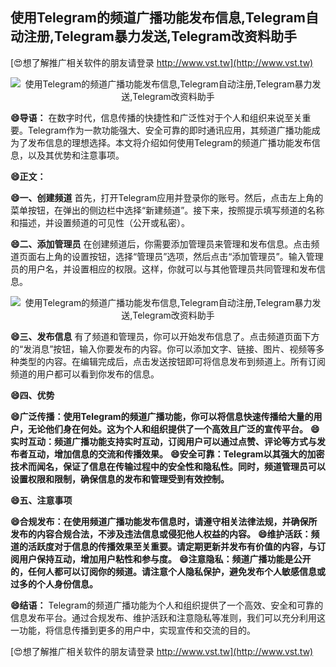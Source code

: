 ## **使用Telegram的频道广播功能发布信息,Telegram自动注册,Telegram暴力发送,Telegram改资料助手**

[😍想了解推广相关软件的朋友请登录 http://www.vst.tw](http://www.vst.tw)

 <center><img src="https://vst.tw/MP4/tuiguang/png/5.png" alt="使用Telegram的频道广播功能发布信息,Telegram自动注册,Telegram暴力发送,Telegram改资料助手"></center>

**😄导语：**
在数字时代，信息传播的快捷性和广泛性对于个人和组织来说至关重要。Telegram作为一款功能强大、安全可靠的即时通讯应用，其频道广播功能成为了发布信息的理想选择。本文将介绍如何使用Telegram的频道广播功能发布信息，以及其优势和注意事项。

**😄正文：**

**😄一、创建频道**
首先，打开Telegram应用并登录你的账号。然后，点击左上角的菜单按钮，在弹出的侧边栏中选择“新建频道”。接下来，按照提示填写频道的名称和描述，并设置频道的可见性（公开或私密）。

**😄二、添加管理员**
在创建频道后，你需要添加管理员来管理和发布信息。点击频道页面右上角的设置按钮，选择“管理员”选项，然后点击“添加管理员”。输入管理员的用户名，并设置相应的权限。这样，你就可以与其他管理员共同管理和发布信息。

 <center><img src="https://vst.tw/MP4/tuiguang/png/6.png" alt="使用Telegram的频道广播功能发布信息,Telegram自动注册,Telegram暴力发送,Telegram改资料助手"></center>

**😄三、发布信息**
有了频道和管理员，你可以开始发布信息了。点击频道页面下方的“发消息”按钮，输入你要发布的内容。你可以添加文字、链接、图片、视频等多种类型的内容。在编辑完成后，点击发送按钮即可将信息发布到频道上。所有订阅频道的用户都可以看到你发布的信息。

**😄四、优势**

**😄广泛传播：使用Telegram的频道广播功能，你可以将信息快速传播给大量的用户，无论他们身在何处。这为个人和组织提供了一个高效且广泛的宣传平台。**
**😄实时互动：频道广播功能支持实时互动，订阅用户可以通过点赞、评论等方式与发布者互动，增加信息的交流和传播效果。**
**😄安全可靠：Telegram以其强大的加密技术而闻名，保证了信息在传输过程中的安全性和隐私性。同时，频道管理员可以设置权限和限制，确保信息的发布和管理受到有效控制。**

**😄五、注意事项**

**😄合规发布：在使用频道广播功能发布信息时，请遵守相关法律法规，并确保所发布的内容合规合法，不涉及违法信息或侵犯他人权益的内容。**
**😄维护活跃：频道的活跃度对于信息的传播效果至关重要。请定期更新并发布有价值的内容，与订阅用户保持互动，增加用户粘性和参与度。**
**😄注意隐私：频道广播功能是公开的，任何人都可以订阅你的频道。请注意个人隐私保护，避免发布个人敏感信息或过多的个人身份信息。**

**😄结语：**
Telegram的频道广播功能为个人和组织提供了一个高效、安全和可靠的信息发布平台。通过合规发布、维护活跃和注意隐私等准则，我们可以充分利用这一功能，将信息传播到更多的用户中，实现宣传和交流的目的。

[😍想了解推广相关软件的朋友请登录 http://www.vst.tw](http://www.vst.tw)



